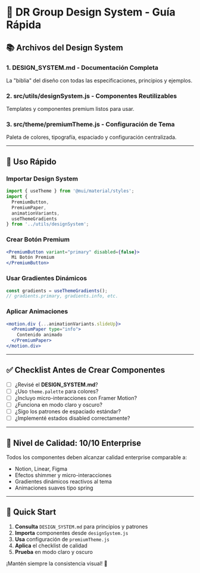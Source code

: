 # 🎨 DR Group Design System - Guía Rápida

## 📚 Archivos del Design System

### 1. **DESIGN_SYSTEM.md** - Documentación Completa
La "biblia" del diseño con todas las especificaciones, principios y ejemplos.

### 2. **src/utils/designSystem.js** - Componentes Reutilizables
Templates y componentes premium listos para usar.

### 3. **src/theme/premiumTheme.js** - Configuración de Tema
Paleta de colores, tipografía, espaciado y configuración centralizada.

---

## 🚀 Uso Rápido

### Importar Design System
```jsx
import { useTheme } from '@mui/material/styles';
import { 
  PremiumButton, 
  PremiumPaper, 
  animationVariants,
  useThemeGradients 
} from '../utils/designSystem';
```

### Crear Botón Premium
```jsx
<PremiumButton variant="primary" disabled={false}>
  Mi Botón Premium
</PremiumButton>
```

### Usar Gradientes Dinámicos
```jsx
const gradients = useThemeGradients();
// gradients.primary, gradients.info, etc.
```

### Aplicar Animaciones
```jsx
<motion.div {...animationVariants.slideUp}>
  <PremiumPaper type="info">
    Contenido animado
  </PremiumPaper>
</motion.div>
```

---

## ✅ Checklist Antes de Crear Componentes

- [ ] ¿Revisé el **DESIGN_SYSTEM.md**?
- [ ] ¿Uso `theme.palette` para colores?
- [ ] ¿Incluyo micro-interacciones con Framer Motion?
- [ ] ¿Funciona en modo claro y oscuro?
- [ ] ¿Sigo los patrones de espaciado estándar?
- [ ] ¿Implementé estados disabled correctamente?

---

## 🎯 Nivel de Calidad: **10/10 Enterprise**

Todos los componentes deben alcanzar calidad enterprise comparable a:
- Notion, Linear, Figma
- Efectos shimmer y micro-interacciones
- Gradientes dinámicos reactivos al tema
- Animaciones suaves tipo spring

---

## 🔧 Quick Start

1. **Consulta** `DESIGN_SYSTEM.md` para principios y patrones
2. **Importa** componentes desde `designSystem.js`
3. **Usa** configuración de `premiumTheme.js`
4. **Aplica** el checklist de calidad
5. **Prueba** en modo claro y oscuro

¡Mantén siempre la consistencia visual! 🌟